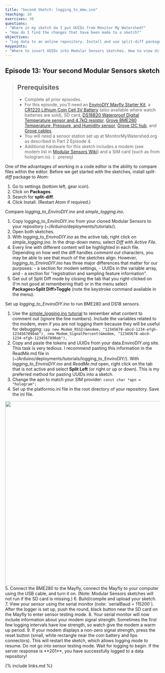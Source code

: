 ```yaml
---
title: "Second Sketch: logging_to_mmw.ino"
teaching: 10
exercises: 30
questions:
- "Where in my sketch do I put UUIDs from Monitor My Watershed?"
- "How do I find the changes that have been made to a sketch?"
objectives:
- "Log data to an online repository. Install and use split-diff package."
keypoints:
- "Where to insert UUIDs into Modular Sensors sketches. How to view differences between sketches."
---
```

## Episode 13: Your second Modular Sensors sketch

> ## Prerequisites
>
> - Complete all prior episodes.
> - For this episode, you'll need an [EnviroDIY Mayfly Starter Kit](https://www.amazon.com/EnviroDIY-Mayfly-Arduino-Compatible-Starter/dp/B01FCVALDW), a [CR1220 Lithium Coin Cell 3V Battery](https://www.adafruit.com/product/380) (also available where watch batteries are sold), SD card, [DS18B20 Waterproof Digital Temperature sensor and 4.7kΩ resistor](https://www.adafruit.com/product/381), [Grove BME280 Temperature, Pressure, and Humidity sensor](https://www.seeedstudio.com/Grove-Temp-Humi-Barometer-Sensor-BME28-p-2653.html), [Grove I2C hub](https://www.robotshop.com/en/grove-i2c-hub-extension-module.html?gclid=EAIaIQobChMIwfqtttSb3wIVCYZpCh2lhQRgEAQYASABEgI3ifD_BwE), and [Grove cables](https://www.robotshop.com/en/grove-4-pin-buckled-20cm-cable.html).
> - You will need a sensor station set up at MonitorMyWatershed.org as described in Part 2 Episode 4.
> - Additional hardware for this sketch includes a modem (see modem list in [Modular Sensors Wiki](https://github.com/EnviroDIY/ModularSensors/wiki)) and a SIM card (such as from hologram.io).
{: .prereq}

One of the advantages of working in a code editor is the ability to compare files within the editor. Before we get started with the sketches, install *split-diff* package to Atom:
  1. Go to settings (bottom left, gear icon).
  2. Click on **Packages**.
  3. Search for **split-diff**.
  4. Click Install. (Restart Atom if required.)

Compare *logging_to_EnviroDIY.ino* and *simple_logging.ino*.
  1. Copy logging_to_EnviroDIY.ino from your cloned Modular Sensors to your repository (~/Arduino/deployments/tutorials/).
  2. Open both sketches.
  3. With *logging_to_EnviroDIY.ino* as the active tab, right click on *simple_logging.ino*. In the drop-down menu, select *Diff with Active File*.
  4. Every line with different content will be highlighted in each file. Depending on how well the diff handles *comment out* characters, you may be able to see that much of the sketches align. However, *logging_to_EnviroDIY.ino* has three major differences that matter for our purposes:
    - a section for modem settings,
    - UUIDs in the variable array, and
    - a section for "registration and sampling feature information".
  5. Get out of Split Diff mode by closing the tab that you right-clicked on (I'm not good at remembering that) or in the menu select **Packages>Split Diff>Toggle** (note the keystroke command available in the menu).

Set up *logging_to_EnviroDIY.ino* to run BME280 and DS18 sensors.
  1. Use the [simple_logging.ino tutorial](https://envirodiy.github.io/LearnEnviroDIY/10-SimpleLoggingSketch/index.html) to remember what content to comment out (ignore the line numbers). Include the variables related to the modem, even if you are not logging them because they will be useful for debugging:
    ```cpp
      new Modem_RSSI(&modem, "12345678-abcd-1234-efgh-1234567890ab"),
      new Modem_SignalPercent(&modem, "12345678-abcd-1234-efgh-1234567890ab"),
    ```
  2. Copy and paste the tokens and UUIDs from your data.EnviroDIY.org site.
        This task is very tedious. I recommend pasting this information in the ReadMe.md file in (~/Arduino/deployments/tutorials/logging_to_EnviroDIY/). With *logging_to_EnviroDIY.ino* and *ReadMe.md* open, right click on the tab that is not active and select **Split Left** (or right or up or down). This is my preferred method for pasting UUIDs into a sketch.
  3. Change the apn to match your SIM provider: `const char *apn = "hologram";`   
  4. Set up the platformio.ini file in the root directory of your repository. Save the ini file.
  <img src="https://envirodiy.github.io/LearnEnviroDIY/fig/simple_logging_ini.png" width="600">  
  5. Connect the BME280 to the Mayfly, connect the Mayfly to your computer using the USB cable, and turn it on. (Note: Modular Sensors sketches will not run if the SD card is missing.)
  6. Build/compile and upload your sketch.
  7. View your sensor using the serial monitor (note: `serialBaud = 115200`). After the logger is set up, push the round, black button near the SD card on the Mayfly to enter sensor testing mode.
  8. Your serial monitor will now include information about your modem signal strength. Sometimes the first few logging intervals have low strength, so watch give the modem a warm up period.  
  9. If your modem displays a non-zero signal strength, press the reset button (small, white rectangle near the coin battery and lipo connectors). This will restart the sketch, which allows logging mode to resume. Do not go into sensor testing mode. Wait for logging to begin. If the server response is **201**, you have successfully logged to a data repository!


{% include links.md %}
